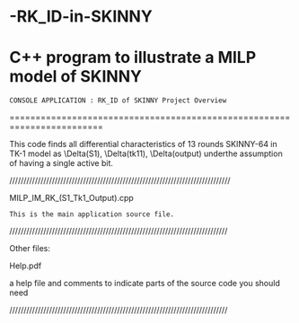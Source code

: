 # -RK_ID-in-SKINNY
C++ program to illustrate a MILP model of SKINNY
========================================================================
    CONSOLE APPLICATION : RK_ID of SKINNY Project Overview
========================================================================

This code finds all differential characteristics of 13 rounds
SKINNY-64 in TK-1 model as \Delta(S1), \Delta(tk11), \Delta(output) underthe
assumption of having a single active bit.

//////////////////////////////////////////////////////////////////////////////

MILP_IM_RK_(S1_Tk1_Output).cpp

    This is the main application source file.

/////////////////////////////////////////////////////////////////////////////

Other files:

Help.pdf 

a help file and comments to indicate parts of the source code you
should need


/////////////////////////////////////////////////////////////////////////////
